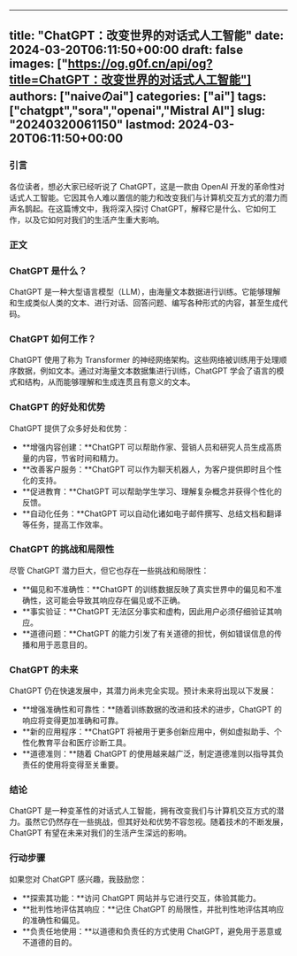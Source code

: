 
---
title: "ChatGPT：改变世界的对话式人工智能"
date: 2024-03-20T06:11:50+00:00
draft: false
images: ["https://og.g0f.cn/api/og?title=ChatGPT：改变世界的对话式人工智能"]
authors: ["naiveのai"]
categories: ["ai"]
tags: ["chatgpt","sora","openai","Mistral AI"]
slug: "20240320061150"
lastmod: 2024-03-20T06:11:50+00:00
---
### 引言

各位读者，想必大家已经听说了 ChatGPT，这是一款由 OpenAI 开发的革命性对话式人工智能。它因其令人难以置信的能力和改变我们与计算机交互方式的潜力而声名鹊起。在这篇博文中，我将深入探讨 ChatGPT，解释它是什么、它如何工作，以及它如何对我们的生活产生重大影响。

### 正文

### ChatGPT 是什么？

ChatGPT 是一种大型语言模型（LLM），由海量文本数据进行训练。它能够理解和生成类似人类的文本、进行对话、回答问题、编写各种形式的内容，甚至生成代码。

### ChatGPT 如何工作？

ChatGPT 使用了称为 Transformer 的神经网络架构。这些网络被训练用于处理顺序数据，例如文本。通过对海量文本数据集进行训练，ChatGPT 学会了语言的模式和结构，从而能够理解和生成连贯且有意义的文本。

### ChatGPT 的好处和优势

ChatGPT 提供了众多好处和优势：

- **增强内容创建：**ChatGPT 可以帮助作家、营销人员和研究人员生成高质量的内容，节省时间和精力。
- **改善客户服务：**ChatGPT 可以作为聊天机器人，为客户提供即时且个性化的支持。
- **促进教育：**ChatGPT 可以帮助学生学习、理解复杂概念并获得个性化的反馈。
- **自动化任务：**ChatGPT 可以自动化诸如电子邮件撰写、总结文档和翻译等任务，提高工作效率。

### ChatGPT 的挑战和局限性

尽管 ChatGPT 潜力巨大，但它也存在一些挑战和局限性：

- **偏见和不准确性：**ChatGPT 的训练数据反映了真实世界中的偏见和不准确性，这可能会导致其响应存在偏见或不正确。
- **事实验证：**ChatGPT 无法区分事实和虚构，因此用户必须仔细验证其响应。
- **道德问题：**ChatGPT 的能力引发了有关道德的担忧，例如错误信息的传播和用于恶意目的。

### ChatGPT 的未来

ChatGPT 仍在快速发展中，其潜力尚未完全实现。预计未来将出现以下发展：

- **增强准确性和可靠性：**随着训练数据的改进和技术的进步，ChatGPT 的响应将变得更加准确和可靠。
- **新的应用程序：**ChatGPT 将被用于更多创新应用中，例如虚拟助手、个性化教育平台和医疗诊断工具。
- **道德准则：**随着 ChatGPT 的使用越来越广泛，制定道德准则以指导其负责任的使用将变得至关重要。

### 结论

ChatGPT 是一种变革性的对话式人工智能，拥有改变我们与计算机交互方式的潜力。虽然它仍然存在一些挑战，但其好处和优势不容忽视。随着技术的不断发展，ChatGPT 有望在未来对我们的生活产生深远的影响。

### 行动步骤

如果您对 ChatGPT 感兴趣，我鼓励您：

- **探索其功能：**访问 ChatGPT 网站并与它进行交互，体验其能力。
- **批判性地评估其响应：**记住 ChatGPT 的局限性，并批判性地评估其响应的准确性和偏见。
- **负责任地使用：**以道德和负责任的方式使用 ChatGPT，避免用于恶意或不道德的目的。